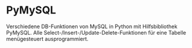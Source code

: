 # PyMySQL
 Verschiedene DB-Funktionen von MySQL in Python mit Hilfsbibliothek PyMySQL.
 Alle Select-/Insert-/Update-Delete-Funktionen für eine Tabelle menügesteuert ausprogrammiert.
